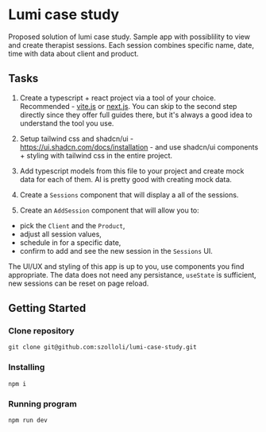# Lumi case study

Proposed solution of lumi case study. Sample app with possiblility to view and create therapist sessions. Each session combines specific name, date, time with data about client and product.

## Tasks

1. Create a typescript + react project via a tool of your choice. Recommended - [vite.js](https://vitejs.dev/guide/) or [next.js](https://nextjs.org/docs/pages/building-your-application/configuring/typescript). You can skip to the second step directly since they offer full guides there, but it's always a good idea to understand the tool you use.

2. Setup tailwind css and shadcn/ui - https://ui.shadcn.com/docs/installation - and use shadcn/ui components + styling with tailwind css in the entire project.

3. Add typescript models from this file to your project and create mock data for each of them. AI is pretty good with creating mock data.

4. Create a `Sessions` component that will display a all of the sessions.

5. Create an `AddSession` component that will allow you to:

- pick the `Client` and the `Product`,
- adjust all session values,
- schedule in for a specific date,
- confirm to add and see the new session in the `Sessions` UI.

The UI/UX and styling of this app is up to you, use components you find appropriate. The data does not need any persistance, `useState` is sufficient, new sessions can be reset on page reload.

## Getting Started

### Clone repository

```
git clone git@github.com:szolloli/lumi-case-study.git
```

### Installing

```
npm i
```

### Running program

```
npm run dev
```
